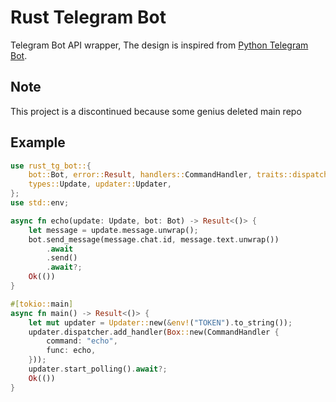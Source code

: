 # Rust Telegram Bot
Telegram Bot API wrapper, The design is inspired from [Python Telegram Bot](https://github.com/python-telegram-bot/python-telegram-bot).

## Note
This project is a discontinued because some genius deleted main repo

## Example
```rust
use rust_tg_bot::{
    bot::Bot, error::Result, handlers::CommandHandler, traits::dispatcher::Dispatcher,
    types::Update, updater::Updater,
};
use std::env;

async fn echo(update: Update, bot: Bot) -> Result<()> {
    let message = update.message.unwrap();
    bot.send_message(message.chat.id, message.text.unwrap())
        .await
        .send()
        .await?;
    Ok(())
}

#[tokio::main]
async fn main() -> Result<()> {
    let mut updater = Updater::new(&env!("TOKEN").to_string());
    updater.dispatcher.add_handler(Box::new(CommandHandler {
        command: "echo",
        func: echo,
    }));
    updater.start_polling().await?;
    Ok(())
}
```
